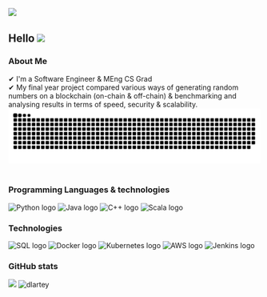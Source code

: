 ![](https://komarev.com/ghpvc/?username=dlartey&style=for-the-badge)
<h2 align="left">Hello <img src="https://raw.githubusercontent.com/MartinHeinz/MartinHeinz/master/wave.gif" width="30px"> </h2>

<h3 align="left">About Me</h3>
✔ I'm a Software Engineer & MEng CS Grad <br>
✔ My final year project compared various ways of generating random numbers on a blockchain (on-chain & off-chain)  & benchmarking and analysing results in terms of speed, security & scalability. <br>

<div align="center">
  <img  src="https://github.com/dlartey/dlartey/blob/output/github-contribution-grid-snake-dark.svg"
       alt="snake" /></a>
</div>

<br>
<h3>Programming Languages & technologies</h3>
<span><img src = "https://img.shields.io/badge/Python-FFD43B?style=for-the-badge&logo=python&logoColor=blue" alt="Python logo"  title="Python" height="25"/> </span>
<span><img src = "https://img.shields.io/badge/Java-ED8B00?style=for-the-badge&logo=java&logoColor=white" alt="Java logo"  title="Java" height="25"/></span>
<span><img src="https://img.shields.io/badge/C++-004482?style=for-the-badge&logo=c++&logoColor=black" alt="C++ logo" title="C++" height="25"/></span>
<span><img src="https://img.shields.io/badge/Scala-de3423?style=for-the-badge&logo=scala&logoColor=white" alt="Scala logo" title="Scala" height="25" /></span>
<br>
<h3>Technologies</h3>
<span><img src = "https://img.shields.io/badge/MySQL-005C84?style=for-the-badge&logo=mysql&logoColor=white" alt="SQL logo" title="MySQL" height="25"/></span>
<span><img src="https://img.shields.io/badge/Docker-006EBB?style=for-the-badge&logo=docker&logoColor=white" alt="Docker logo" title="Docker Code" height="25" /></span>
<span><img src="https://img.shields.io/badge/Kubernetes-326CE5?style=for-the-badge&logo=Kubernetes&logoColor=white" alt="Kubernetes logo" title="Kubernetes" height="25" /></span>
<span><img src="https://img.shields.io/badge/AWS-232F3E?style=for-the-badge&logo=aws%20aws&logoColor=white" alt="AWS logo" title="AWS" height="25" /></span>
<span><img src="https://img.shields.io/badge/Jenkins-d33834?style=for-the-badge&logo=jenkins&logoColor=white" alt="Jenkins logo" title="Jenkins" height="25" /></span>

<h3>GitHub stats</h3>
<img src="https://github-readme-stats.vercel.app/api?username=dlartey&include_all_commits=true&count_private=true&show_icons=true&line_height=20&title_color=7A7ADB&icon_color=2234AE&text_color=D3D3D3&bg_color=0,000000,130F40" width="450"/>
<img src="https://github-readme-stats.vercel.app/api/top-langs?username=dlartey&show_icons=true&locale=en&layout=compact&line_height=20&title_color=7A7ADB&icon_color=2234AE&text_color=D3D3D3&bg_color=0,000000,130F40" width="375"  alt="dlartey"/>
